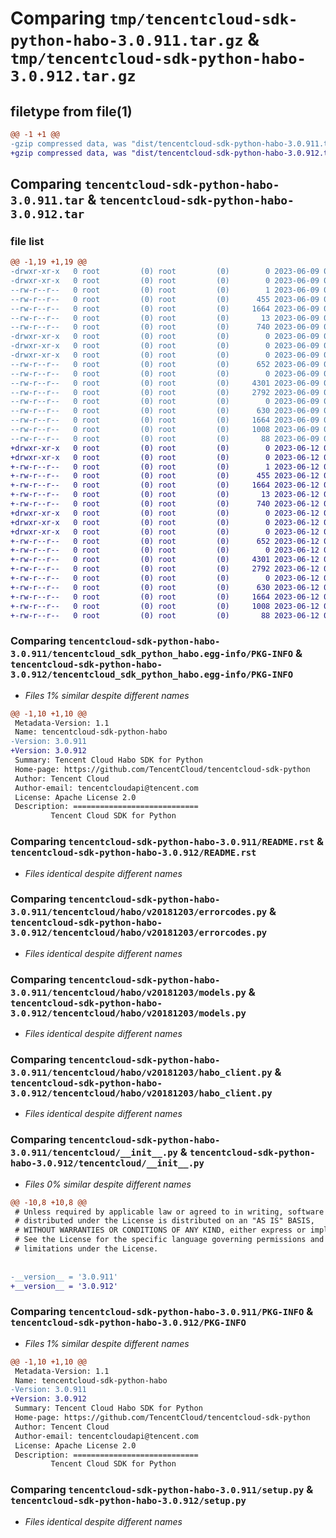 # Comparing `tmp/tencentcloud-sdk-python-habo-3.0.911.tar.gz` & `tmp/tencentcloud-sdk-python-habo-3.0.912.tar.gz`

## filetype from file(1)

```diff
@@ -1 +1 @@
-gzip compressed data, was "dist/tencentcloud-sdk-python-habo-3.0.911.tar", last modified: Fri Jun  9 02:20:18 2023, max compression
+gzip compressed data, was "dist/tencentcloud-sdk-python-habo-3.0.912.tar", last modified: Mon Jun 12 03:04:45 2023, max compression
```

## Comparing `tencentcloud-sdk-python-habo-3.0.911.tar` & `tencentcloud-sdk-python-habo-3.0.912.tar`

### file list

```diff
@@ -1,19 +1,19 @@
-drwxr-xr-x   0 root         (0) root         (0)        0 2023-06-09 02:20:18.000000 tencentcloud-sdk-python-habo-3.0.911/
-drwxr-xr-x   0 root         (0) root         (0)        0 2023-06-09 02:20:18.000000 tencentcloud-sdk-python-habo-3.0.911/tencentcloud_sdk_python_habo.egg-info/
--rw-r--r--   0 root         (0) root         (0)        1 2023-06-09 02:20:18.000000 tencentcloud-sdk-python-habo-3.0.911/tencentcloud_sdk_python_habo.egg-info/dependency_links.txt
--rw-r--r--   0 root         (0) root         (0)      455 2023-06-09 02:20:18.000000 tencentcloud-sdk-python-habo-3.0.911/tencentcloud_sdk_python_habo.egg-info/SOURCES.txt
--rw-r--r--   0 root         (0) root         (0)     1664 2023-06-09 02:20:18.000000 tencentcloud-sdk-python-habo-3.0.911/tencentcloud_sdk_python_habo.egg-info/PKG-INFO
--rw-r--r--   0 root         (0) root         (0)       13 2023-06-09 02:20:18.000000 tencentcloud-sdk-python-habo-3.0.911/tencentcloud_sdk_python_habo.egg-info/top_level.txt
--rw-r--r--   0 root         (0) root         (0)      740 2023-06-09 02:20:18.000000 tencentcloud-sdk-python-habo-3.0.911/README.rst
-drwxr-xr-x   0 root         (0) root         (0)        0 2023-06-09 02:20:18.000000 tencentcloud-sdk-python-habo-3.0.911/tencentcloud/
-drwxr-xr-x   0 root         (0) root         (0)        0 2023-06-09 02:20:18.000000 tencentcloud-sdk-python-habo-3.0.911/tencentcloud/habo/
-drwxr-xr-x   0 root         (0) root         (0)        0 2023-06-09 02:20:18.000000 tencentcloud-sdk-python-habo-3.0.911/tencentcloud/habo/v20181203/
--rw-r--r--   0 root         (0) root         (0)      652 2023-06-09 02:20:18.000000 tencentcloud-sdk-python-habo-3.0.911/tencentcloud/habo/v20181203/errorcodes.py
--rw-r--r--   0 root         (0) root         (0)        0 2023-06-09 02:20:18.000000 tencentcloud-sdk-python-habo-3.0.911/tencentcloud/habo/v20181203/__init__.py
--rw-r--r--   0 root         (0) root         (0)     4301 2023-06-09 02:20:18.000000 tencentcloud-sdk-python-habo-3.0.911/tencentcloud/habo/v20181203/models.py
--rw-r--r--   0 root         (0) root         (0)     2792 2023-06-09 02:20:18.000000 tencentcloud-sdk-python-habo-3.0.911/tencentcloud/habo/v20181203/habo_client.py
--rw-r--r--   0 root         (0) root         (0)        0 2023-06-09 02:20:18.000000 tencentcloud-sdk-python-habo-3.0.911/tencentcloud/habo/__init__.py
--rw-r--r--   0 root         (0) root         (0)      630 2023-06-09 02:20:18.000000 tencentcloud-sdk-python-habo-3.0.911/tencentcloud/__init__.py
--rw-r--r--   0 root         (0) root         (0)     1664 2023-06-09 02:20:18.000000 tencentcloud-sdk-python-habo-3.0.911/PKG-INFO
--rw-r--r--   0 root         (0) root         (0)     1008 2023-06-09 02:20:18.000000 tencentcloud-sdk-python-habo-3.0.911/setup.py
--rw-r--r--   0 root         (0) root         (0)       88 2023-06-09 02:20:18.000000 tencentcloud-sdk-python-habo-3.0.911/setup.cfg
+drwxr-xr-x   0 root         (0) root         (0)        0 2023-06-12 03:04:45.000000 tencentcloud-sdk-python-habo-3.0.912/
+drwxr-xr-x   0 root         (0) root         (0)        0 2023-06-12 03:04:45.000000 tencentcloud-sdk-python-habo-3.0.912/tencentcloud_sdk_python_habo.egg-info/
+-rw-r--r--   0 root         (0) root         (0)        1 2023-06-12 03:04:45.000000 tencentcloud-sdk-python-habo-3.0.912/tencentcloud_sdk_python_habo.egg-info/dependency_links.txt
+-rw-r--r--   0 root         (0) root         (0)      455 2023-06-12 03:04:45.000000 tencentcloud-sdk-python-habo-3.0.912/tencentcloud_sdk_python_habo.egg-info/SOURCES.txt
+-rw-r--r--   0 root         (0) root         (0)     1664 2023-06-12 03:04:45.000000 tencentcloud-sdk-python-habo-3.0.912/tencentcloud_sdk_python_habo.egg-info/PKG-INFO
+-rw-r--r--   0 root         (0) root         (0)       13 2023-06-12 03:04:45.000000 tencentcloud-sdk-python-habo-3.0.912/tencentcloud_sdk_python_habo.egg-info/top_level.txt
+-rw-r--r--   0 root         (0) root         (0)      740 2023-06-12 03:04:45.000000 tencentcloud-sdk-python-habo-3.0.912/README.rst
+drwxr-xr-x   0 root         (0) root         (0)        0 2023-06-12 03:04:45.000000 tencentcloud-sdk-python-habo-3.0.912/tencentcloud/
+drwxr-xr-x   0 root         (0) root         (0)        0 2023-06-12 03:04:45.000000 tencentcloud-sdk-python-habo-3.0.912/tencentcloud/habo/
+drwxr-xr-x   0 root         (0) root         (0)        0 2023-06-12 03:04:45.000000 tencentcloud-sdk-python-habo-3.0.912/tencentcloud/habo/v20181203/
+-rw-r--r--   0 root         (0) root         (0)      652 2023-06-12 03:04:45.000000 tencentcloud-sdk-python-habo-3.0.912/tencentcloud/habo/v20181203/errorcodes.py
+-rw-r--r--   0 root         (0) root         (0)        0 2023-06-12 03:04:45.000000 tencentcloud-sdk-python-habo-3.0.912/tencentcloud/habo/v20181203/__init__.py
+-rw-r--r--   0 root         (0) root         (0)     4301 2023-06-12 03:04:45.000000 tencentcloud-sdk-python-habo-3.0.912/tencentcloud/habo/v20181203/models.py
+-rw-r--r--   0 root         (0) root         (0)     2792 2023-06-12 03:04:45.000000 tencentcloud-sdk-python-habo-3.0.912/tencentcloud/habo/v20181203/habo_client.py
+-rw-r--r--   0 root         (0) root         (0)        0 2023-06-12 03:04:45.000000 tencentcloud-sdk-python-habo-3.0.912/tencentcloud/habo/__init__.py
+-rw-r--r--   0 root         (0) root         (0)      630 2023-06-12 03:04:45.000000 tencentcloud-sdk-python-habo-3.0.912/tencentcloud/__init__.py
+-rw-r--r--   0 root         (0) root         (0)     1664 2023-06-12 03:04:45.000000 tencentcloud-sdk-python-habo-3.0.912/PKG-INFO
+-rw-r--r--   0 root         (0) root         (0)     1008 2023-06-12 03:04:45.000000 tencentcloud-sdk-python-habo-3.0.912/setup.py
+-rw-r--r--   0 root         (0) root         (0)       88 2023-06-12 03:04:45.000000 tencentcloud-sdk-python-habo-3.0.912/setup.cfg
```

### Comparing `tencentcloud-sdk-python-habo-3.0.911/tencentcloud_sdk_python_habo.egg-info/PKG-INFO` & `tencentcloud-sdk-python-habo-3.0.912/tencentcloud_sdk_python_habo.egg-info/PKG-INFO`

 * *Files 1% similar despite different names*

```diff
@@ -1,10 +1,10 @@
 Metadata-Version: 1.1
 Name: tencentcloud-sdk-python-habo
-Version: 3.0.911
+Version: 3.0.912
 Summary: Tencent Cloud Habo SDK for Python
 Home-page: https://github.com/TencentCloud/tencentcloud-sdk-python
 Author: Tencent Cloud
 Author-email: tencentcloudapi@tencent.com
 License: Apache License 2.0
 Description: ============================
         Tencent Cloud SDK for Python
```

### Comparing `tencentcloud-sdk-python-habo-3.0.911/README.rst` & `tencentcloud-sdk-python-habo-3.0.912/README.rst`

 * *Files identical despite different names*

### Comparing `tencentcloud-sdk-python-habo-3.0.911/tencentcloud/habo/v20181203/errorcodes.py` & `tencentcloud-sdk-python-habo-3.0.912/tencentcloud/habo/v20181203/errorcodes.py`

 * *Files identical despite different names*

### Comparing `tencentcloud-sdk-python-habo-3.0.911/tencentcloud/habo/v20181203/models.py` & `tencentcloud-sdk-python-habo-3.0.912/tencentcloud/habo/v20181203/models.py`

 * *Files identical despite different names*

### Comparing `tencentcloud-sdk-python-habo-3.0.911/tencentcloud/habo/v20181203/habo_client.py` & `tencentcloud-sdk-python-habo-3.0.912/tencentcloud/habo/v20181203/habo_client.py`

 * *Files identical despite different names*

### Comparing `tencentcloud-sdk-python-habo-3.0.911/tencentcloud/__init__.py` & `tencentcloud-sdk-python-habo-3.0.912/tencentcloud/__init__.py`

 * *Files 0% similar despite different names*

```diff
@@ -10,8 +10,8 @@
 # Unless required by applicable law or agreed to in writing, software
 # distributed under the License is distributed on an "AS IS" BASIS,
 # WITHOUT WARRANTIES OR CONDITIONS OF ANY KIND, either express or implied.
 # See the License for the specific language governing permissions and
 # limitations under the License.
 
 
-__version__ = '3.0.911'
+__version__ = '3.0.912'
```

### Comparing `tencentcloud-sdk-python-habo-3.0.911/PKG-INFO` & `tencentcloud-sdk-python-habo-3.0.912/PKG-INFO`

 * *Files 1% similar despite different names*

```diff
@@ -1,10 +1,10 @@
 Metadata-Version: 1.1
 Name: tencentcloud-sdk-python-habo
-Version: 3.0.911
+Version: 3.0.912
 Summary: Tencent Cloud Habo SDK for Python
 Home-page: https://github.com/TencentCloud/tencentcloud-sdk-python
 Author: Tencent Cloud
 Author-email: tencentcloudapi@tencent.com
 License: Apache License 2.0
 Description: ============================
         Tencent Cloud SDK for Python
```

### Comparing `tencentcloud-sdk-python-habo-3.0.911/setup.py` & `tencentcloud-sdk-python-habo-3.0.912/setup.py`

 * *Files identical despite different names*

